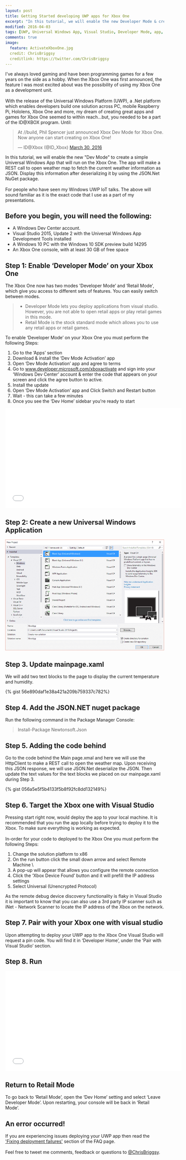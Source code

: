 ```yaml
---
layout: post
title: Getting Started developing UWP apps for Xbox One
excerpt: "In this tutorial, we will enable the new Developer Mode & create a simple Universal Windows App that will run on the Xbox One."
modified: 2016-04-03
tags: [UWP, Universal Windows App, Visual Studio, Developer Mode, app, game, Xbox, Xbox one, C#, .Net, Rest]
comments: true
image:
  feature: ActivateXboxOne.jpg
  credit: ChrisBriggsy
  creditlink: https://twitter.com/ChrisBriggsy
---
```


I've always loved gaming and have been programming games for a few years on the side as a hobby. When the Xbox One was first announced, the feature I was most excited about was the possibility of using my Xbox One as a development unit.<br><br>With the release of the Universal Windows Platform (UWP), a .Net platform which enables developers build one solution across PC, mobile Raspberry Pi, Hololens, Xbox One and more, my dream of creating great apps and games for Xbox One seemed to within reach...but, you needed to be a part of the ID@XBOX program. Until:

<blockquote class="twitter-tweet" data-lang="en"><p lang="en" dir="ltr">At //build, Phil Spencer just announced Xbox Dev Mode for Xbox One. Now anyone can start creating on Xbox One!</p>&mdash; ID@Xbox (@ID_Xbox) <a href="https://twitter.com/ID_Xbox/status/715216845918179328">March 30, 2016</a></blockquote>
<script async src="//platform.twitter.com/widgets.js" charset="utf-8"></script>

In this tutorial, we will enable the new "Dev Mode" to create a simple Universal Windows App that will run on the Xbox One. The app will make a REST call to open weather map to fetch the current weather information as JSON.  Display this information after deserializing it by using the JSON.Net NuGet package.<br><br>For people who have seen my Windows UWP IoT talks. The above will sound familiar as it is the exact code that I use as a part of my presentations.

## Before you begin, you will need the following:

* A Windows Dev Center account.
* Visual Studio 2015, Update 2 with the Universal Windows App Development Tools installed
* A Windows 10 PC with the Windows 10 SDK preview build 14295 
* An Xbox One console, with at least 30 GB of free space

## Step 1: Enable ‘Developer Mode’ on your Xbox One

The Xbox One now has two modes 'Developer Mode’ and ‘Retail Mode', which give you access to different sets of features. You can easily switch between modes.

> * Developer Mode lets you deploy applications from visual studio. However, you are not able to open retail apps or play retail games in this mode.
> * Retail Mode is the stock standard mode which allows you to use any retail apps or retail games.

To enable ‘Developer Mode’ on your Xbox One you must perform the following Steps:

1. Go to the ‘Apps’ section
2. Download & install the ‘Dev Mode Activation’ app
3. Open ‘Dev Mode Activation’ app and agree to terms
4. Go to www.developer.microsoft.com/xboxactivate and sign into your ‘Windows Dev Center’ account & enter the code that appears on your screen and click the agree button to active.
5. Install the update
6. Open ‘Dev Mode Activation’ app and Click Switch and Restart button
7. Wait - this can take a few minutes 
8. Once you see the ‘Dev Home’ sidebar you're ready to start

<iframe width="560" height="315" src="//www.youtube.com/embed/yoWCoHQgKmY" frameborder="0" allowfullscreen="allowfullscreen">&nbsp;</iframe> 

## Step 2:  Create a new Universal Windows Application

![New UWP App](/images/NewXboxUWPApp.png)

## Step 3. Update mainpage.xaml

We will add two text blocks to the page to display the current temperature and humidity.

{% gist 56e890daf1e38a421a209b759337c782%}

## Step 4. Add the JSON.NET nuget package

Run the following command in the Package Manager Console:

> Install-Package Newtonsoft.Json

## Step 5.  Adding the code behind

Go to the code behind the Main page.xmal and here we will use the HttpClient to make a REST call to open the weather map. Upon receiving this JSON response, we will use JSON.Net deserialize the JSON. Then update the text values for the text blocks we placed on our mainpage.xaml during Step 3.

{% gist 056a5e5f5b4133f5b8f92fc8dd132149%}

## Step 6.  Target the Xbox one with Visual Studio

Pressing start right now, would deploy the app to your local machine. It is recommended that you run the app locally before trying to deploy it to the Xbox. To make sure everything is working as expected.<br><br>In-order for your code to deployed to the Xbox One you must perform the following Steps:

1. Change the solution platform to x86
2. On the run button click the small down arrow and select Remote Machine \
3. A pop-up will appear that allows you configure the remote connection
4. Click the ‘Xbox Device Found’ button and it will prefill the IP address settings 
5. Select Universal (Unencrypted Protocol)

As the remote debug device discovery functionality is flaky in Visual Studio it is important to know that you can also use a 3rd party IP scanner such as iNet - Network Scanner to locate the IP address of the Xbox on the network. 

## Step 7.  Pair with your Xbox one with visual studio

Upon attempting to deploy your UWP app to the Xbox One Visual Studio will request a pin code. You will find it in ‘Developer Home’, under the ‘Pair with Visual Studio’ section.

## Step 8. Run

<iframe width="560" height="315" src="//www.youtube.com/embed/HjcRWeVH_Gg" frameborder="0" allowfullscreen="allowfullscreen">&nbsp;</iframe> 

## Return to Retail Mode

To go back to ‘Retail Mode’, open the ‘Dev Home’ setting and select ‘Leave Developer Mode’. Upon restarting, your console will be back in ‘Retail Mode’.

## An error occurred!

If you are experiencing issues deploying your UWP app then read the ['Fixing deployment failures'](https://msdn.microsoft.com/en-us/windows/uwp/xbox-apps/frequently-asked-questions#fixing-deployment-failures ) section of the FAQ page. <br><br>Feel free to tweet me comments, feedback or questions to [@ChrisBriggsy](https://twitter.com/ChrisBriggsy).

